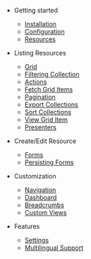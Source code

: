 - Getting started
  - [Installation](GettingStarted/installation.md)
  - [Configuration](GettingStarted/configuration.md)
  - [Resources](GettingStarted/resources.md)
  
- Listing Resources
  - [Grid](Listing/grid.md)
  - [Filtering Collection](Listing/filters.md)
  - [Actions](Listing/actions.md)
  - [Fetch Grid Items](Listing/finder.md)
  - [Pagination](Listing/pagination.md)
  - [Export Collections](Listing/exportable.md)
  - [Sort Collections](Listing/sortables.md)
  - [View Grid Item](Listing/view.md)
  - [Presenters](Listing/presenters.md)

- Create/Edit Resource
  - [Forms](Forms/forms.md)
  - [Persisting Forms](Forms/savers.md)

- Customization
  - [Navigation](Customization/navigation.md)
  - [Dashboard](Customization/dashboard.md)
  - [Breadcrumbs](Customization/breadcrumbs.md)
  - [Custom Views](Customization/templates.md)

- Features
  - [Settings](Features/settings.md)
  - [Multilingual Support](Features/multilanguage.md)